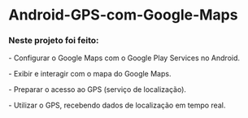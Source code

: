 # Android-GPS-com-Google-Maps

### Neste projeto foi feito:

\- Configurar o Google Maps com o Google Play Services no Android.

\- Exibir e interagir com o mapa do Google Maps.

\- Preparar o acesso ao GPS (serviço de localização).

\- Utilizar o GPS, recebendo dados de localização em tempo real.